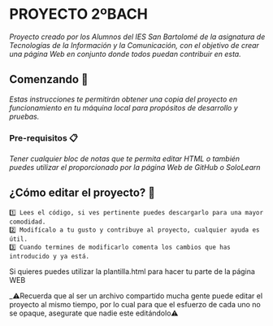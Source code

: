 # PROYECTO 2ºBACH

_Proyecto creado por los Alumnos del IES San Bartolomé de la asignatura de Tecnologías de la Información y la Comunicación, con el objetivo de crear una página Web en conjunto donde todos puedan contribuir en esta._

## Comenzando 🚀

_Estas instrucciones te permitirán obtener una copia del proyecto en funcionamiento en tu máquina local para propósitos de desarrollo y pruebas._


### Pre-requisitos 📋


_Tener cualquier bloc de notas que te permita editar HTML o también puedes utilizar el proporcionado por la página Web de GitHub o SoloLearn_


## ¿Cómo editar el proyecto? 🚩

```
1️⃣ Lees el código, si ves pertinente puedes descargarlo para una mayor comodidad.
2️⃣ Modifícalo a tu gusto y contribuye al proyecto, cualquier ayuda es útil.
3️⃣ Cuando termines de modificarlo comenta los cambios que has introducido y ya está.
```
 Si quieres puedes utilizar la plantilla.html para hacer tu parte de la página WEB
 
_⚠️Recuerda que al ser un archivo compartido mucha gente puede editar el proyecto al mismo tiempo, por lo cual para que el esfuerzo de cada uno no se opaque, asegurate que nadie este editándolo⚠️
